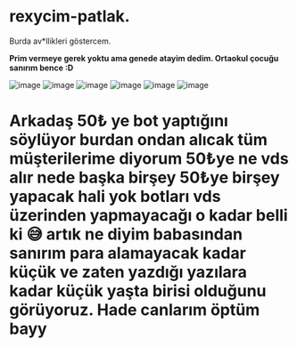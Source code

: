 # rexycim-patlak.
Burda av*llikleri göstercem.

**Prim vermeye gerek yoktu ama genede atayim dedim. Ortaokul çocuğu sanırım bence :D**

![image](https://cdn.discordapp.com/attachments/1199106040319443086/1229489929969598525/Screenshot_20240415-205307.jpg?ex=662fdeba&is=661d69ba&hm=02894895c8ab8d8e7fd0e1a718d6dbaa35d7204fd3b684afbbba83fade031321&)
![image](https://cdn.discordapp.com/attachments/1215320706313887774/1229493777941401761/Screenshot_20240415-210845.jpg?ex=662fe24f&is=661d6d4f&hm=7458735827e5dfc00226557a14e839069c0a7ff54c70adf6976953382b416253&)
![image](https://cdn.discordapp.com/attachments/1229481266710315008/1229493169457201152/Screenshot_20240415-210645.jpg?ex=662fe1be&is=661d6cbe&hm=0acb5aa7bba45b4fe4b81ed90dcbeee1a33957c074ed250141043033b359a222&)
![image](https://cdn.discordapp.com/attachments/1229481266710315008/1229494173166604348/Screenshot_20240415-211040.jpg?ex=662fe2ad&is=661d6dad&hm=af919895cf1eb7bb56f24417c279e778e339e85cd38e8f055b8a67d00bbd7604&)
![image](https://media.discordapp.net/attachments/1198679628890521613/1234070865725882368/Screenshot_20240428-121551.jpg?ex=662f658e&is=662e140e&hm=fc4ae2398dc8a09da558233213880f759eca8fec3d339459dd7f251b1ce29551&)
![image](https://media.discordapp.net/attachments/1233458991070445699/1234071610122833931/Screenshot_20240428-121922.jpg?ex=662f663f&is=662e14bf&hm=19fe5eb0cf2ecd576ed866831e4a0f01d3dbae3df5b0fe9ba6870cfcd3b9fff1&)

# Arkadaş 50₺ ye bot yaptığını söylüyor burdan ondan alıcak tüm müşterilerime diyorum 50₺ye ne vds alır nede başka birşey 50₺ye birşey yapacak hali yok botları vds üzerinden yapmayacağı o kadar belli ki 😅 artık ne diyim babasından sanırım para alamayacak kadar küçük ve zaten yazdığı yazılara kadar küçük yaşta birisi olduğunu görüyoruz. Hade canlarım öptüm bayy
